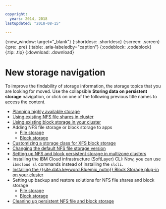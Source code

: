 ```yaml
---

copyright:
  years: 2014, 2018
lastupdated: "2018-08-15"

---
```


{:new_window: target="_blank"}
{:shortdesc: .shortdesc}
{:screen: .screen}
{:pre: .pre}
{:table: .aria-labeledby="caption"}
{:codeblock: .codeblock}
{:tip: .tip}
{:download: .download}


# New storage navigation
To improve the findability of storage information, the storage topics that you are looking for moved. Use the collapsible **Storing data on persistent storage** navigation, or click on one of the following previous title names to access the content.

*  [Planning highly available storage](cs_storage_planning.html#storage_planning)
*  [Using existing NFS file shares in cluster](cs_storage_file.html#existing_file)
*  [Using existing block storage in your cluster](cs_storage_block.html#existing_block)
*  Adding NFS file storage or block storage to apps
    * [File storage](cs_storage_file.html#add_file)
    * [Block storage](cs_storage_block.html#add_block)
*  [Customizing a storage class for XFS block storage](cs_storage_block.html#custom_storageclass)
*  [Changing the default NFS file storage version](cs_storage_file.html#nfs_version)
*  [Setting up NFS and block persistent storage in multizone clusters](cs_storage_basics.html#multizone)
*  Installing the IBM Cloud infrastructure (SoftLayer) CLI: Now, you can use `ibmcloud sl` commands instead of installing the `slcli`.
*  [Installing the {{site.data.keyword.Bluemix_notm}} Block Storage plug-in on your cluster](cs_storage_block.html#install_block)
*  Setting up backup and restore solutions for NFS file shares and block storage
    * [File storage](cs_storage_file.html#backup_restore)
    * [Block storage](cs_storage_block.html#backup_restore)
*  [Cleaning up persistent NFS file and block storage](cs_storage_remove.html#cleanup)
